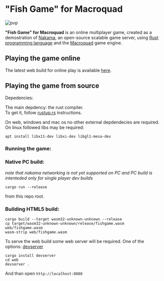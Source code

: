"Fish Game" for Macroquad
=====================

![pvp](https://user-images.githubusercontent.com/910977/103933222-a2dd9f00-50e8-11eb-8dfa-890022129afc.gif)


**"Fish Game" for Macroquad** is an online multiplayer game, created as a
demostration of [Nakama](https://heroiclabs.com/), an open-source scalable game
server, using [Rust programming language](https://www.rust-lang.org/) and
the [Macroquad](https://github.com/not-fl3/macroquad/) game engine.

Playing the game online
----------------------------

The latest web build for online play is available [here](http://173.0.157.169:8080/fishgame-nakama/index.html).

Playing the game from source
----------------------------

Depedencies:

The main depdency: the rust compiler.   
To get it, follow [rustup.rs](https://rustup.rs/) instructions.

On web, windows and mac os no other external depdendecies are required.
On linux followed libs may be required: 
```
apt install libx11-dev libxi-dev libgl1-mesa-dev
```

### Running the game:

### Native PC build: 

*note that nakama networking is not yet supported on PC and PC build is intenteded only for single player dev builds*

```
cargo run --release
```
from this repo root.

### Building HTML5 build:

```
cargo build --target wasm32-unknown-unknown --release
cp target/wasm32-unknown-unknown/release/fishgame.wasm web/fishgame.wasm
wasm-strip web/fishgame.wasm
```

To serve the web build some web server will be required. One of the options: [devserver](https://github.com/kettle11/devserver) 

```
cargo install devserver
cd web
devserver .
```

And than open `http://localhost:8080`
